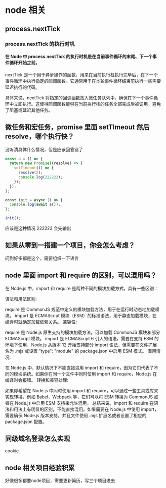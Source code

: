 # node 相关

## process.nextTick

### process.nextTick 的执行时机

#### 在 Node 中 process.nextTick 的执行时机是在当前事件循环的末尾、下一个事件循环开始之前。

nextTick 是一个用于异步操作的函数，用来在当前执行栈执行完毕后，在下一个事件循环中执行指定的回调函数。它通常用于在本轮事件循环结束前执行一些需要延迟执行的代码。

具体来说，nextTick 将指定的回调函数放入微任务队列中，确保在下一个事件循环中立即执行。这使得回调函数能够在当前执行栈的任务全部完成后被调用，避免了阻塞或延迟其他任务。

## 微任务和宏任务，promise 里面 setTImeout 然后 resolve，哪个执行快？

没听清具体什么情况，但是应该回答错了

```js
const a = () => {
  return new Promise((resolve) => {
    setTimeout(() => {
      resolve(2);
      console.log(222222);
    });
  });
};

const init = async () => {
  console.log(await a());
};

init();
```

应该是这种情况 222222 会先输出

## 如果从零到一搭建一个项目，你会怎么考虑？
问到好多都是这个，需要组织一下语言

## node 里面 import 和 require 的区别，可以混用吗？

在 Node.js 中，import 和 require 是两种不同的模块加载方式，具有一些区别：

语法和用法区别:

require 是 CommonJS 规范中定义的模块加载方法，用于在运行时动态地加载模块。
import 是 ECMAScript 模块（ESM）的标准语法，用于静态加载模块，在编译时就确定加载依赖关系。
兼容性:

require 是 Node.js 原生支持的模块加载方法，可以加载 CommonJS 模块和部分 ECMAScript 模块。
import 是 ECMAScript 6 引入的语法，需要在支持 ESM 的环境下使用，Node.js 从版本 12 开始支持部分 import 语法，但需要在文件扩展名为 .mjs 或设置 "type": "module" 的 package.json 中启用 ESM 模式。
混用情况:

在 Node.js 中，默认情况下不能直接混用 import 和 require，因为它们代表了不同的模块系统。如果你在同一个文件中同时使用 import 和 require，Node.js 在编译时会报错。
转换和兼容处理:

如果你希望在 Node.js 中同时使用 import 和 require，可以通过一些工具或库来实现转换，例如 Babel、Webpack 等，它们可以将 ESM 转换为 CommonJS 或者在 Node.js 中启用 ESM 支持来允许混用。
总结来说，import 和 require 在语法和用法上有明显的区别，不能直接混用。如果需要在 Node.js 中使用 import，需要确保 Node.js 版本支持，并且文件使用 .mjs 扩展名或者设置了相应的 package.json 配置。

## 同级域名登录怎么实现

cookie

## node 相关项目经验积累
好像很多都要node项目，需要更新简历，写三个项目进去
